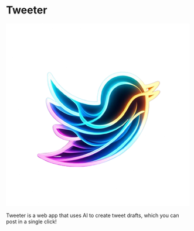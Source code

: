 # Tweeter

![logo](src/media/logo.png)

Tweeter is a web app that uses AI to create tweet drafts, which you can post in a single click!